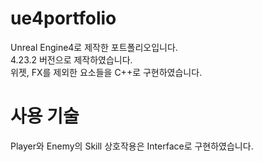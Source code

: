 # ue4portfolio

Unreal Engine4로 제작한 포트폴리오입니다. <br>
4.23.2 버전으로 제작하였습니다. <br>
위젯, FX를 제외한 요소들을 C++로 구현하였습니다. <br>

# 사용 기술

Player와 Enemy의 Skill 상호작용은 Interface로 구현하였습니다.
